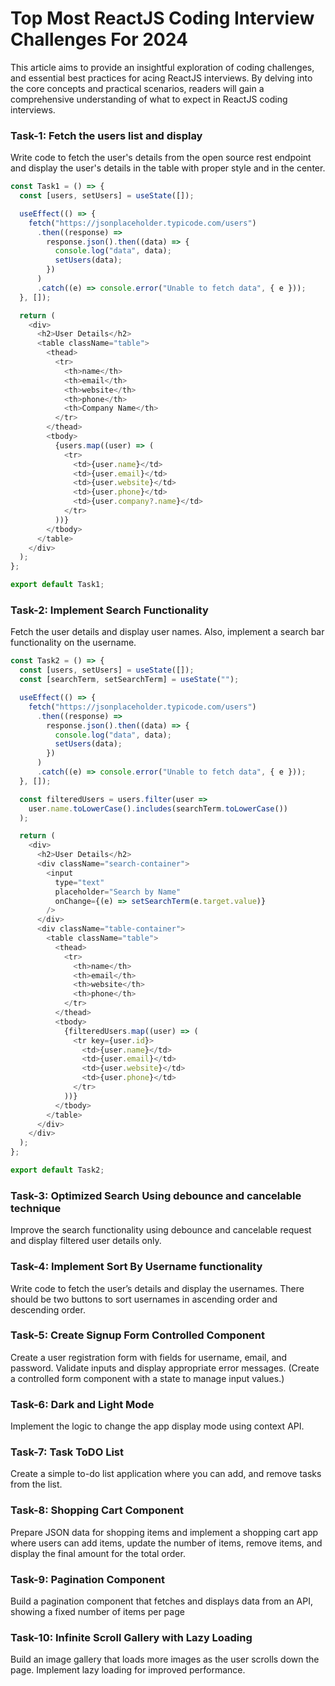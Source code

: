 # Top Most ReactJS Coding Interview Challenges For 2024

This article aims to provide an insightful exploration of coding challenges, and essential best practices for acing ReactJS interviews. By delving into the core concepts and practical scenarios, readers will gain a comprehensive understanding of what to expect in ReactJS coding interviews.

### Task-1: Fetch the users list and display

Write code to fetch the user's details from the open source rest endpoint and display the user's details in the table with proper style and in the center.

```javascript
const Task1 = () => {
  const [users, setUsers] = useState([]);

  useEffect(() => {
    fetch("https://jsonplaceholder.typicode.com/users")
      .then((response) =>
        response.json().then((data) => {
          console.log("data", data);
          setUsers(data);
        })
      )
      .catch((e) => console.error("Unable to fetch data", { e }));
  }, []);

  return (
    <div>
      <h2>User Details</h2>
      <table className="table">
        <thead>
          <tr>
            <th>name</th>
            <th>email</th>
            <th>website</th>
            <th>phone</th>
            <th>Company Name</th>
          </tr>
        </thead>
        <tbody>
          {users.map((user) => (
            <tr>
              <td>{user.name}</td>
              <td>{user.email}</td>
              <td>{user.website}</td>
              <td>{user.phone}</td>
              <td>{user.company?.name}</td>
            </tr>
          ))}
        </tbody>
      </table>
    </div>
  );
};

export default Task1;
```

### Task-2: Implement Search Functionality

Fetch the user details and display user names. Also, implement a search bar functionality on the username.

```javascript
const Task2 = () => {
  const [users, setUsers] = useState([]);
  const [searchTerm, setSearchTerm] = useState("");

  useEffect(() => {
    fetch("https://jsonplaceholder.typicode.com/users")
      .then((response) =>
        response.json().then((data) => {
          console.log("data", data);
          setUsers(data);
        })
      )
      .catch((e) => console.error("Unable to fetch data", { e }));
  }, []);

  const filteredUsers = users.filter(user =>
    user.name.toLowerCase().includes(searchTerm.toLowerCase())
  );

  return (
    <div>
      <h2>User Details</h2>
      <div className="search-container">
        <input
          type="text"
          placeholder="Search by Name"
          onChange={(e) => setSearchTerm(e.target.value)}
        />
      </div>
      <div className="table-container">
        <table className="table">
          <thead>
            <tr>
              <th>name</th>
              <th>email</th>
              <th>website</th>
              <th>phone</th>
            </tr>
          </thead>
          <tbody>
            {filteredUsers.map((user) => (
              <tr key={user.id}>
                <td>{user.name}</td>
                <td>{user.email}</td>
                <td>{user.website}</td>
                <td>{user.phone}</td>
              </tr>
            ))}
          </tbody>
        </table>
      </div>
    </div>
  );
};

export default Task2;
```

### Task-3: Optimized Search Using debounce and cancelable technique

Improve the search functionality using debounce and cancelable request and display filtered user details only.

### Task-4: Implement Sort By Username functionality

Write code to fetch the user’s details and display the usernames. There should be two buttons to sort usernames in ascending order and descending order.

### Task-5: Create Signup Form Controlled Component

Create a user registration form with fields for username, email, and password. Validate inputs and display appropriate error messages. (Create a controlled form component with a state to manage input values.)

### Task-6: Dark and Light Mode

Implement the logic to change the app display mode using context API.

### Task-7: Task ToDO List

Create a simple to-do list application where you can add, and remove tasks from the list.

### Task-8: Shopping Cart Component

Prepare JSON data for shopping items and implement a shopping cart app where users can add items, update the number of items, remove items, and display the final amount for the total order.

### Task-9: Pagination Component

Build a pagination component that fetches and displays data from an API, showing a fixed number of items per page

### Task-10: Infinite Scroll Gallery with Lazy Loading

Build an image gallery that loads more images as the user scrolls down the page. Implement lazy loading for improved performance.
